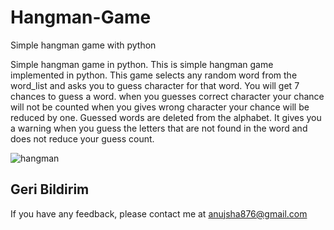 # Hangman-Game
Simple hangman game with python

Simple hangman game in python. This is simple hangman game implemented in python. This game selects any random word from the word_list and asks you to guess character for that word. You will get 7 chances to guess a word. when you guesses correct character your chance will not be counted when you gives wrong character your chance will be reduced by one. Guessed words are deleted from the alphabet. It gives you a warning when you guess the letters that are not found in the word and does not reduce your guess count.

![hangman](https://github.com/Mrsharma87/Hangman-Game/blob/main/Hangman-Game-main/hangman.gif?raw=true)

## Geri Bildirim

If you have any feedback, please contact me at anujsha876@gmail.com
